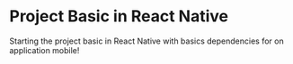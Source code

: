 # Project Basic in React Native

Starting the project basic in React Native with basics dependencies for on application mobile!
